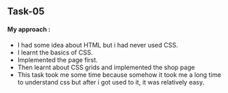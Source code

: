 ## Task-05

#### My approach :

* I had some idea about HTML but i had never used CSS.<br>
* I learnt the basics of CSS.<br>
* Implemented the page first.<br>
* Then learnt about CSS grids and implemented the shop page<br> 
* This task took me some time because somehow it took me a long time to understand css but after i got used to it, it was relatively easy.<br>


